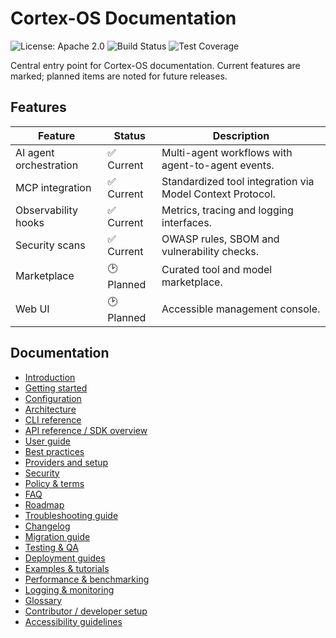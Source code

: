 # Cortex-OS Documentation

![License: Apache 2.0](https://img.shields.io/badge/License-Apache_2.0-blue.svg)
![Build Status](https://img.shields.io/badge/build-passing-brightgreen)
![Test Coverage](https://img.shields.io/badge/coverage-90%25+-brightgreen)

Central entry point for Cortex-OS documentation. Current features are marked; planned items are noted for future releases.

## Features

| Feature | Status | Description |
| --- | --- | --- |
| AI agent orchestration | ✅ Current | Multi-agent workflows with agent-to-agent events. |
| MCP integration | ✅ Current | Standardized tool integration via Model Context Protocol. |
| Observability hooks | ✅ Current | Metrics, tracing and logging interfaces. |
| Security scans | ✅ Current | OWASP rules, SBOM and vulnerability checks. |
| Marketplace | 🕑 Planned | Curated tool and model marketplace. |
| Web UI | 🕑 Planned | Accessible management console. |

## Documentation

- [Introduction](./introduction.md)
- [Getting started](./getting-started.md)
- [Configuration](./configuration.md)
- [Architecture](./architecture.md)
- [CLI reference](./cli-reference.md)
- [API reference / SDK overview](./api-reference.md)
- [User guide](./user-guide.md)
- [Best practices](./best-practices.md)
- [Providers and setup](./providers-setup.md)
- [Security](./security.md)
- [Policy & terms](./policy-terms.md)
- [FAQ](./faq.md)
- [Roadmap](./roadmap.md)
- [Troubleshooting guide](./troubleshooting.md)
- [Changelog](./changelog.md)
- [Migration guide](./migration-guide.md)
- [Testing & QA](./testing-qa.md)
- [Deployment guides](./deployment.md)
- [Examples & tutorials](./examples.md)
- [Performance & benchmarking](./performance.md)
- [Logging & monitoring](./logging-monitoring.md)
- [Glossary](./glossary.md)
- [Contributor / developer setup](./contributor-setup.md)
- [Accessibility guidelines](./accessibility.md)
